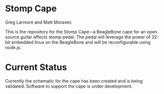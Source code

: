 Stomp Cape
=======

Greg Larmore and Matt Moravec


This is the repository for the Stomp Cape--a BeagleBone cape for an open source guitar effects stomp pedal. The pedal will leverage the power of 32-bit embedded linux on the BeagleBone and will be reconfigurable using node.js.


Current Status
=======

Currently the schematic for the cape has been created and is being validated. Software to support the cape is under development.